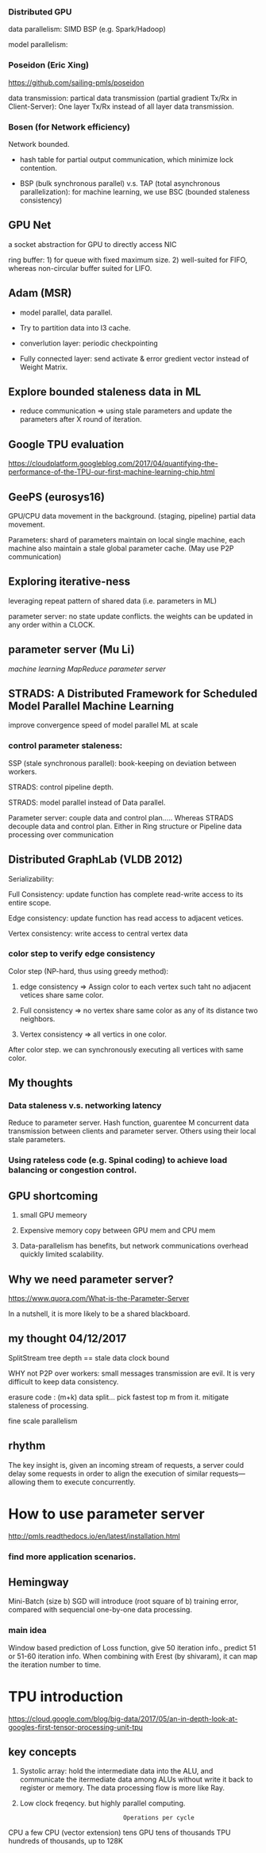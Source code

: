 
### Distributed GPU
data parallelism: SIMD BSP (e.g. Spark/Hadoop)

model parallelism:

### Poseidon (Eric Xing)

https://github.com/sailing-pmls/poseidon

data transmission: partical data transmission (partial gradient Tx/Rx in Client-Server): One layer Tx/Rx instead of all layer data transmission.

### Bosen (for Network efficiency)

Network bounded.

* hash table for partial output communication, which minimize lock contention.

* BSP (bulk synchronous parallel) v.s. TAP (total asynchronous parallelization): for machine learning, we use BSC (bounded staleness consistency)


## GPU Net
a socket abstraction for GPU to directly access NIC

ring buffer: 1) for queue with fixed maximum size. 2) well-suited for FIFO, whereas non-circular buffer suited for LIFO.

## Adam (MSR)

* model parallel, data parallel. 

* Try to partition data into l3 cache. 

* converlution layer: periodic checkpointing

* Fully connected layer: send activate & error gredient vector instead of Weight Matrix.

## Explore bounded staleness data in ML

* reduce communication => using stale parameters and update the parameters after X round of iteration.


## Google TPU evaluation

https://cloudplatform.googleblog.com/2017/04/quantifying-the-performance-of-the-TPU-our-first-machine-learning-chip.html

## GeePS (eurosys16)

GPU/CPU data movement in the background. (staging, pipeline) partial data movement.

Parameters: shard of parameters maintain on local single machine, each machine also maintain a stale global parameter cache. (May use P2P communication)


## Exploring iterative-ness
leveraging repeat pattern of shared data (i.e. parameters in ML)

parameter server: no state update conflicts. the weights can be updated in any order within a CLOCK.

## parameter server (Mu Li)

*machine learning MapReduce parameter server*

## STRADS: A Distributed Framework for Scheduled Model Parallel Machine Learning

improve convergence speed of model parallel ML at scale

### control parameter staleness:
SSP (stale synchronous parallel): book-keeping on deviation between workers.

STRADS: control pipeline depth.

STRADS: model parallel instead of Data parallel.

Parameter server: couple data and control plan.....
Whereas STRADS decouple data and control plan. Either in Ring structure or Pipeline data processing over communication


## Distributed GraphLab (VLDB 2012)

Serializability:

Full Consistency: update function has complete read-write access to its entire scope.

Edge consistency: update function has read access to adjacent vetices.

Vertex consistency: write access to central vertex data

### color step to verify edge consistency

Color step (NP-hard, thus using greedy method): 

1. edge consistency => Assign color to each vertex such taht no adjacent vetices share same color.

2. Full consistency => no vertex share same color as any of its distance two neighbors.

3. Vertex consistency => all vertics in one color.

After color step. we can synchronously executing all vertices with same color.



## My thoughts

### Data staleness v.s. networking latency
Reduce to parameter server. Hash function, guarentee M concurrent data transmission between clients and parameter server. Others using their local stale parameters.

### Using rateless code (e.g. Spinal coding) to achieve load balancing or congestion control.

## GPU shortcoming

1. small GPU memeory

2. Expensive memory copy between GPU mem and CPU mem

3. Data-parallelism has benefits, but network communications overhead quickly limited scalability.


## Why we need parameter server?

https://www.quora.com/What-is-the-Parameter-Server

In a nutshell, it is more likely to be a shared blackboard.



## my thought 04/12/2017

SplitStream tree depth == stale data clock bound

WHY not P2P over workers: small messages transmission are evil. It is very difficult to keep data consistency.

erasure code :  (m+k) data split... pick fastest top m from it.   mitigate staleness of processing.

fine scale parallelism


## rhythm

The key insight is, given an incoming stream of requests, a server could delay some requests in order to align the execution of similar requests—allowing them to execute concurrently.


# How to use parameter server
http://pmls.readthedocs.io/en/latest/installation.html


### find more application scenarios.


## Hemingway

Mini-Batch (size b) SGD will introduce (root square of b) training error, compared with sequencial one-by-one data processing.

### main idea

Window based prediction of Loss function, give 50 iteration info., predict 51 or 51-60 iteration info. When combining with Erest (by shivaram), it can map the iteration number to time.


# TPU introduction
https://cloud.google.com/blog/big-data/2017/05/an-in-depth-look-at-googles-first-tensor-processing-unit-tpu

## key concepts
1. Systolic array: hold the intermediate data into the ALU, and communicate the itermediate data among ALUs without write it back to register or memory. The data processing flow is more like Ray.

2. Low clock freqency. but highly parallel computing.

                                    Operations per cycle
CPU	                                a few
CPU (vector extension)	            tens
GPU	tens of thousands
TPU	hundreds of thousands, up to 128K
